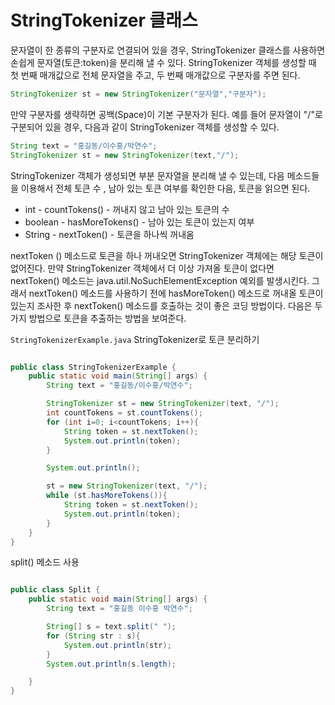 # StringTokenizer 클래스
문자열이 한 종류의 구분자로 연결되어 있을 경우, StringTokenizer 클래스를
사용하면 손쉽게 문자열(토큰:token)을 분리해 낼 수 있다.
StringTokenizer 객체를 생성할 때 첫 번째 매개값으로 전체 문자열을 주고,
두 번째 매개값으로 구분자를 주면 된다.

```java
StringTokenizer st = new StringTokenizer("문자열","구분자");
```

만약 구분자를 생략하면 공백(Space)이 기본 구분자가 된다. 예를 들어
문자열이 "/"로 구분되어 있을 경우, 다음과 같이 StringTokenizer 객체를
생성할 수 있다.
```java
String text = "홍길동/이수홍/박연수";
StringTokenizer st = new StringTokenizer(text,"/");
```
StringTokenizer 객체가 생성되면 부분 문자열을 분리해 낼 수 있는데,
다음 메소드들을 이용해서 전체 토큰 수 , 남아 있는 토큰 여부를 확인한 다음,
토큰을 읽으면 된다.

- int - countTokens() -  꺼내지 않고 남아 있는 토큰의 수
- boolean - hasMoreTokens() - 남아 있는 토큰이 있는지 여부
- String - nextToken() - 토큰을 하나씩 꺼내옴

nextToken () 메소드로 토큰을 하나 꺼내오면 StringTokenizer 객체에는
해당 토큰이 없어진다.
만약 StringTokenizer 객체에서 더 이상 가져올 토큰이 없다면
nextToken() 메소드는 java.util.NoSuchElementException 
예외를 발생시킨다. 그래서 nextToken() 메소드를 사용하기 전에 hasMoreToken()
메소드로 꺼내올 토큰이 있는지 조사한 후 nextToken() 메소드를 호출하는 것이
좋은 코딩 방법이다. 다음은 두가지 방법으로 토큰을 추출하는 방법을 보여준다.

`StringTokenizerExample.java` StringTokenizer로 토큰 분리하기

```java

public class StringTokenizerExample {
    public static void main(String[] args) {
        String text = "홍길동/이수홍/박연수";

        StringTokenizer st = new StringTokenizer(text, "/");
        int countTokens = st.countTokens();
        for (int i=0; i<countTokens; i++){
            String token = st.nextToken();
            System.out.println(token);
        }

        System.out.println();

        st = new StringTokenizer(text, "/");
        while (st.hasMoreTokens()){
            String token = st.nextToken();
            System.out.println(token);
        }
    }
}
```


split() 메소드 사용

```java

public class Split {
    public static void main(String[] args) {
        String text = "홍길동 이수홍 박연수";

        String[] s = text.split(" ");
        for (String str : s){
            System.out.println(str);
        }
        System.out.println(s.length);

    }
}

```